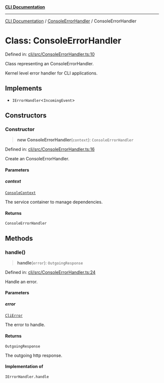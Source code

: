 [**CLI Documentation**](../../README.md)

***

[CLI Documentation](../../README.md) / [ConsoleErrorHandler](../README.md) / ConsoleErrorHandler

# Class: ConsoleErrorHandler

Defined in: [cli/src/ConsoleErrorHandler.ts:10](https://github.com/stonemjs/cli/blob/df49bf1f270a78a61946870e36ae0b10d02482b3/src/ConsoleErrorHandler.ts#L10)

Class representing an ConsoleErrorHandler.

Kernel level error handler for CLI applications.

## Implements

- `IErrorHandler`\<`IncomingEvent`\>

## Constructors

### Constructor

> **new ConsoleErrorHandler**(`context`): `ConsoleErrorHandler`

Defined in: [cli/src/ConsoleErrorHandler.ts:16](https://github.com/stonemjs/cli/blob/df49bf1f270a78a61946870e36ae0b10d02482b3/src/ConsoleErrorHandler.ts#L16)

Create an ConsoleErrorHandler.

#### Parameters

##### context

[`ConsoleContext`](../../declarations/interfaces/ConsoleContext.md)

The service container to manage dependencies.

#### Returns

`ConsoleErrorHandler`

## Methods

### handle()

> **handle**(`error`): `OutgoingResponse`

Defined in: [cli/src/ConsoleErrorHandler.ts:24](https://github.com/stonemjs/cli/blob/df49bf1f270a78a61946870e36ae0b10d02482b3/src/ConsoleErrorHandler.ts#L24)

Handle an error.

#### Parameters

##### error

[`CliError`](../../errors/CliError/classes/CliError.md)

The error to handle.

#### Returns

`OutgoingResponse`

The outgoing http response.

#### Implementation of

`IErrorHandler.handle`

